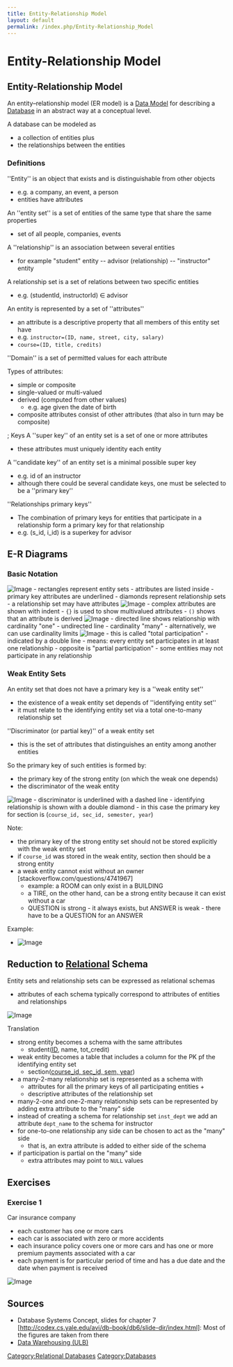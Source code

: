 ```yaml
---
title: Entity-Relationship Model
layout: default
permalink: /index.php/Entity-Relationship_Model
---
```


# Entity-Relationship Model

## Entity-Relationship Model
An entity–relationship model (ER model) is a [Data Model](Data_Model) for describing a [Database](Database) in an abstract way at a conceptual level. 

A database can be modeled as 
- a collection of entities plus
- the relationships between the entities 


### Definitions
''Entity'' is an object that exists and is distinguishable from other objects
- e.g. a company, an event, a person
- entities have attributes 

An ''entity set'' is a set of entities of the same type that share the same properties 
- set of all people, companies, events

A ''relationship'' is an association between several entities 
- for example "student" entity -- advisor (relationship) -- "instructor" entity

A relationship set is a set of relations between two specific entities 
- e.g. (studentId, instructorId) $\in$ advisor


An entity is represented by a set of ''attributes'' 
- an attribute is a descriptive property that all members of this entity set have 
- e.g. <code>instructor=(ID, name, street, city, salary)</code>
- <code>course=(ID, title, credits)</code>

''Domain'' is a set of permitted values for each attribute


Types of attributes:
- simple or composite 
- single-valued or multi-valued
- derived (computed from other values)
  - e.g. age given the date of birth
- composite attributes consist of other attributes (that also in turn may be composite)


; Keys
A ''super key'' of an entity set is a set of one or more attributes 
- these attributes must uniquely identity each entity

A ''candidate key'' of an entity set is a minimal possible super key
- e.g. id of an instructor
- although there could be several candidate keys, one must be selected to be a ''primary key'' 

''Relationships primary keys''
- The combination of primary keys for entities that participate in a relationship form a primary key for that relationship
- e.g. (s_id, i_id) is a superkey for advisor



## E-R Diagrams
### Basic Notation
<img src="https://raw.github.com/alexeygrigorev/wiki-figures/master/ulb/adb/er-example1.png" alt="Image">
- rectangles represent entity sets 
  - attributes are listed inside
  - primary key attributes are underlined 
- diamonds represent relationship sets 
  - a relationship set may have attributes 

<img src="https://raw.github.com/alexeygrigorev/wiki-figures/master/ulb/adb/er-example2.png" alt="Image">
- complex attributes are shown with indent 
- <code>{}</code> is used to show multivalued attributes 
- <code>()</code> shows that an attribute is derived


<img src="https://raw.github.com/alexeygrigorev/wiki-figures/master/ulb/adb/er-example-3.png" alt="Image">
- directed line shows relationship with cardinality "one"
- undirected line - cardinality "many"
- alternatively, we can use cardinality limits 


<img src="https://raw.github.com/alexeygrigorev/wiki-figures/master/ulb/adb/er-example-4.png" alt="Image">
- this is called "total participation"
  - indicated by a double line 
  - means: every entity set participates in at least one relationship
- opposite is "partial participation"
  - some entities may not participate in any relationship


### Weak Entity Sets
An entity set that does not have a primary key is a ''weak entity set''
- the existence of a weak entity set depends of ''identifying entity set''
- it must relate to the identifying entity set via a total one-to-many relationship set

''Discriminator (or partial key)'' of a weak entity set
- this is the set of attributes that distinguishes an entity among another entities 

So the primary key of such entities is formed by:
- the primary key of the strong entity (on which the weak one depends)
- the discriminator of the weak entity

<img src="https://raw.github.com/alexeygrigorev/wiki-figures/master/ulb/adb/er-example-5.png" alt="Image">
- discriminator is underlined with a dashed line
- identifying relationship is shown with a double diamond
- in this case the primary key for section is (<code>course_id, sec_id, semester, year</code>)

Note:
- the primary key of the strong entity set should not be stored explicitly with the weak entity set
- if <code>course_id</code> was stored in the weak entity, section then should be a strong entity
- a weak entity cannot exist without an owner [stackoverflow.com/questions/4741967]
  - example: a ROOM can only exist in a BUILDING
  - a TIRE, on the other hand, can be a strong entity because it can exist without a car 
  - QUESTION is strong - it always exists, but ANSWER is weak - there have to be a QUESTION for an ANSWER


Example:
- <img src="https://raw.github.com/alexeygrigorev/wiki-figures/master/ulb/adb/er-example-7.png" alt="Image">


## Reduction to [Relational](Relational_Databases) Schema
Entity sets and relationship sets can be expressed as relational schemas
- attributes of each schema typically correspond to attributes of entities and relationships 

<img src="https://raw.github.com/alexeygrigorev/wiki-figures/master/ulb/adb/er-example-6.png" alt="Image"> 

Translation
- strong entity becomes a schema with the same attributes
  - student(<u>ID</u>, name, tot_credit)
- weak entity becomes a table that includes a column for the PK pf the identifying entity set 
  - section(<u>course_id, sec_id, sem, year</u>)
- a many-2-many relationship set is represented as a schema with 
  - attributes for all the primary keys of all participating entities + 
  - descriptive attributes of the relationship set 
- many-2-one and one-2-many relationship sets can be represented by adding extra attribute to the "many" side
- instead of creating a schema for relationship set <code>inst_dept</code> we add an attribute <code>dept_name</code> to the schema for instructor
- for one-to-one relationship any side can be chosen to act as the "many" side
  - that is, an extra attribute is added to either side of the schema
- if participation is partial on the "many" side
  - extra attributes may point to <code>NULL</code> values



## Exercises
### Exercise 1
Car insurance company
- each customer has one or more cars 
- each car is associated with zero or more accidents 
- each insurance policy covers one or more cars and has one or more premium payments associated with a car 
- each payment is for particular period of time and has a due date and the date when payment is received


<img src="https://raw.github.com/alexeygrigorev/wiki-figures/master/ulb/adb/er-example-8.png" alt="Image">



## Sources
- Database Systems Concept, slides for chapter 7 [http://codex.cs.yale.edu/avi/db-book/db6/slide-dir/index.html]: Most of the figures are taken from there
- [Data Warehousing (ULB)](Data_Warehousing_(ULB))

[Category:Relational Databases](Category_Relational_Databases)
[Category:Databases](Category_Databases)
